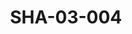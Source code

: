 ---
pid: SHA-03-004
title: SHA-03-004
language: ar
original_label: 
rights: شرحبيل احمد
location_of_original: شرحبيل احمد
photographer_or_studio: 
scanned_from: photograph 10.1 by 15.1
_date: 1991-1992
location: الخرطوم، هلتون
description: حفلة رمضان من ضمنهم شرحبيل احمد كامل حسين وشهرية شرحبيل وناهد شرحبيل
additional_notes: 
permission_display: 'yes'
on_server: 'no'
on_website: 'no'
permalink: /photopages/ar/SHA-03-004.html
layout: photo-page
---